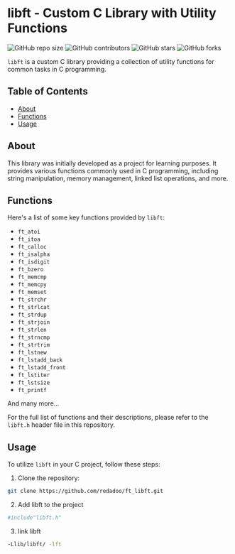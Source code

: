 # libft - Custom C Library with Utility Functions

![GitHub repo size](https://img.shields.io/github/repo-size/redadoo/ft_libft)
![GitHub contributors](https://img.shields.io/github/contributors/redadoo/ft_libft)
![GitHub stars](https://img.shields.io/github/stars/redadoo/ft_libft?style=social)
![GitHub forks](https://img.shields.io/github/forks/redadoo/ft_libft?style=social)

`libft` is a custom C library providing a collection of utility functions for common tasks in C programming. 

## Table of Contents

- [About](#about)
- [Functions](#functions)
- [Usage](#usage)

## About

This library was initially developed as a project for learning purposes. It provides various functions commonly used in C programming, including string manipulation, memory management, linked list operations, and more.

## Functions

Here's a list of some key functions provided by `libft`:

- `ft_atoi`
- `ft_itoa`
- `ft_calloc`
- `ft_isalpha`
- `ft_isdigit`
- `ft_bzero`
- `ft_memcmp`
- `ft_memcpy`
- `ft_memset`
- `ft_strchr`
- `ft_strlcat`
- `ft_strdup`
- `ft_strjoin`
- `ft_strlen`
- `ft_strncmp`
- `ft_strtrim`
- `ft_lstnew`
- `ft_lstadd_back`
- `ft_lstadd_front`
- `ft_lstiter`
- `ft_lstsize`
- `ft_printf`

And many more...

For the full list of functions and their descriptions, please refer to the `libft.h` header file in this repository.

## Usage

To utilize `libft` in your C project, follow these steps:

1. Clone the repository:

```bash
git clone https://github.com/redadoo/ft_libft.git
```

2. Add libft to the project
```bash
#include"libft.h"
```

3. link libft
```bash
-Llib/libft/ -lft
```
